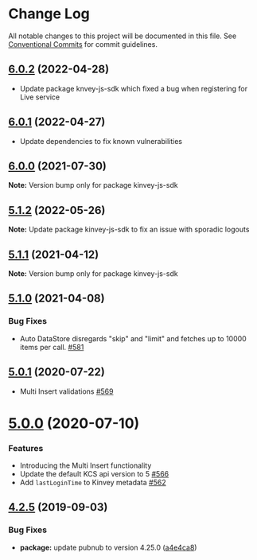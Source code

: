 # Change Log

All notable changes to this project will be documented in this file.
See [Conventional Commits](https://conventionalcommits.org) for commit guidelines.

## [6.0.2](https://github.com/Kinvey/js-sdk/compare/kinvey-node-sdk@6.0.1...kinvey-node-sdk@6.0.2) (2022-04-28)

* Update package knvey-js-sdk which fixed a bug when registering for Live service




## [6.0.1](https://github.com/Kinvey/js-sdk/compare/kinvey-node-sdk@6.0.0...kinvey-node-sdk@6.0.1) (2022-04-27)

* Update dependencies to fix known vulnerabilities




## [6.0.0](https://github.com/Kinvey/js-sdk/compare/kinvey-node-sdk@5.1.1...kinvey-node-sdk@6.0.0) (2021-07-30)

**Note:** Version bump only for package kinvey-js-sdk




## [5.1.2](https://github.com/Kinvey/js-sdk/compare/kinvey-node-sdk@5.1.1...kinvey-node-sdk@5.1.2) (2022-05-26)

**Note:** Update package kinvey-js-sdk to fix an issue with sporadic logouts




## [5.1.1](https://github.com/Kinvey/js-sdk/compare/kinvey-node-sdk@5.1.0...kinvey-node-sdk@5.1.1) (2021-04-12)

**Note:** Version bump only for package kinvey-js-sdk




## [5.1.0](https://github.com/Kinvey/js-sdk/compare/kinvey-node-sdk@5.0.1...kinvey-node-sdk@5.1.0) (2021-04-08)


### Bug Fixes

* Auto DataStore disregards "skip" and "limit" and fetches up to 10000 items per call. [#581](https://github.com/Kinvey/js-sdk/pull/581) 





## [5.0.1](https://github.com/Kinvey/js-sdk/compare/kinvey-node-sdk@5.0.0...kinvey-node-sdk@5.0.1) (2020-07-22)

* Multi Insert validations [#569](https://github.com/Kinvey/js-sdk/pull/569)





# [5.0.0](https://github.com/Kinvey/js-sdk/compare/kinvey-node-sdk@4.2.5...kinvey-node-sdk@5.0.0) (2020-07-10)


### Features

* Introducing the Multi Insert functionality
* Update the default KCS api version to 5 [#566](https://github.com/Kinvey/js-sdk/pull/566)
* Add `lastLoginTime` to Kinvey metadata [#562](https://github.com/Kinvey/js-sdk/pull/562)





## [4.2.5](https://github.com/Kinvey/js-sdk/compare/kinvey-node-sdk@4.2.3...kinvey-node-sdk@4.2.5) (2019-09-03)


### Bug Fixes

* **package:** update pubnub to version 4.25.0 ([a4e4ca8](https://github.com/Kinvey/js-sdk/commit/a4e4ca8))
